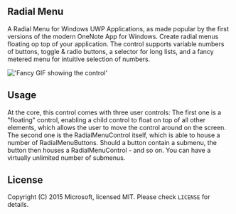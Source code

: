 ## Radial Menu
A Radial Menu for Windows UWP Applications, as made popular by the first versions of the modern OneNote App for Windows. Create radial menus floating op top of your application. The control supports variable numbers of buttons, toggle & radio buttons, a selector for long lists, and a fancy metered menu for intuitive selection of numbers.

!['Fancy GIF showing the control'](https://i.imgur.com/JVcoOzU.gif)

## Usage
At the core, this control comes with three user controls: The first one is a "floating" control, enabling a child control to float on top of all other elements, which allows the user to move the control around on the screen. The second one is the RadialMenuControl itself, which is able to house a number of RadialMenuButtons. Should a button contain a submenu, the button then houses a RadialMenuControl - and so on. You can have a virtually unlimited number of submenus.



## License
Copyright (C) 2015 Microsoft, licensed MIT. Please check `LICENSE` for details.
